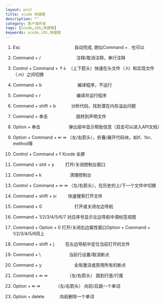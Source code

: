 ```yaml
---
layout: post
title: xcode 快捷键
description: ""
category: 客户端开发
tags: [xcode,iOS,快捷键]
keywords: xcode,iOS,快捷键
---
```


1.  Esc 　　　　 　　　　　　　　自动完成, 貌似Command + . 也可以

2.  Command + /　　   　　　　　　注释/取消注释，单行注释

3.  Control + Command + ↑↓　（上下箭头）快速在头文件（.h）和实现文件（.m）之间切换

4.  Command + b　　           　　　　　　编译程序，不运行

5.  Command + r　　      　　　　　　编译并运行程序

6.  Command + shift + b　　 　 分析代码，找到潜在内存溢出问题

7.  Command  + 单击 　　　　　　           跳转到声明文件

8.  Option + 单击 　　　　　　              弹出层中显示帮助信息（双击可以进入API文档）

9. Option + Command + ⇚ ⇛ （左/右箭头），折叠/展开代码块，如if、for、method等

10. Control + Command + f     Xcode 全屏

11. Command + shit + y 　　   打开/关闭控制台窗口

12. Command + k 　　　　　　   清理控制台

13. Control + Command + ⇚ ⇛ （左/右箭头），在历史的上/下一个文件中切换

14. Command + shift + o: 　　 快速搜索打开文件

15. Command + 0 　　　　　　　 打开或关闭左边导航

16. Command + 1/2/3/4/5/6/7   对应序号显示左边导航中滴标签视图

17. Command + Option + 0      打开/关闭右边属性窗口Option + Command + 1/2/3/4/5/6同上

18. Command + shift + j 　　  在左边导航中定位当前打开的文件

19. Command + \ 　　　　　　    当前行设置/取消断点

20. Command + y 　　　　　　　 全局激活或禁用所有的断点

21. Command + ⇚ ⇛ 　　　　  （左/右箭头） 跳到行首/行尾

22. Option + ⇚ ⇛ 　　　     （左/右箭头） 向前/后跳一个单词

23. Option + delete 　　　   向前删除一个单词